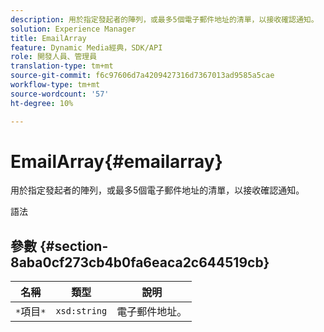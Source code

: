 ```yaml
---
description: 用於指定發起者的陣列，或最多5個電子郵件地址的清單，以接收確認通知。
solution: Experience Manager
title: EmailArray
feature: Dynamic Media經典，SDK/API
role: 開發人員、管理員
translation-type: tm+mt
source-git-commit: f6c97606d7a4209427316d7367013ad9585a5cae
workflow-type: tm+mt
source-wordcount: '57'
ht-degree: 10%

---
```



# EmailArray{#emailarray}

用於指定發起者的陣列，或最多5個電子郵件地址的清單，以接收確認通知。

語法

## 參數 {#section-8aba0cf273cb4b0fa6eaca2c644519cb}

| 名稱 | 類型 | 說明 |
|---|---|---|
| `*`項目`*` | `xsd:string` | 電子郵件地址。 |

